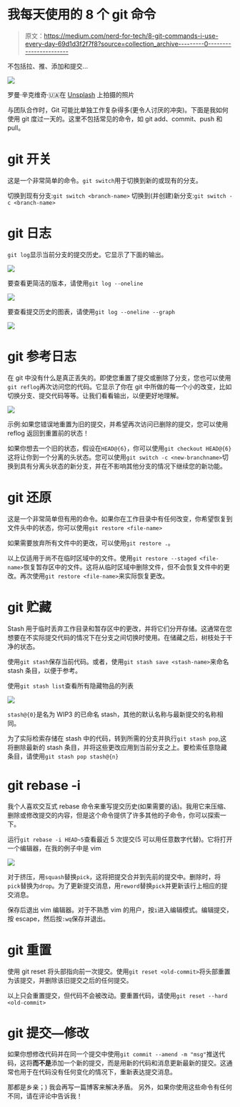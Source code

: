 # 我每天使用的 8 个 git 命令

> 原文：<https://medium.com/nerd-for-tech/8-git-commands-i-use-every-day-69d1d3f2f7f8?source=collection_archive---------0----------------------->

不包括拉、推、添加和提交…

![](img/de526b4fbd3770a7b6d44904138a6e64.png)

罗曼·辛克维奇·🇺🇦在 [Unsplash](https://unsplash.com?utm_source=medium&utm_medium=referral) 上拍摄的照片

与团队合作时，Git 可能比单独工作复杂得多(更令人讨厌的冲突)。下面是我如何使用 git 度过一天的。这里不包括常见的命令，如 git add、commit、push 和 pull。

# git 开关

这是一个非常简单的命令。`git switch`用于切换到新的或现有的分支。

切换到现有分支:`git switch <branch-name>`
切换到(并创建)新分支:`git switch -c <branch-name>`

# git 日志

`git log`显示当前分支的提交历史。它显示了下面的输出。

![](img/98c482f37e78e358e8f227ee293b134c.png)

要查看更简洁的版本，请使用`git log --oneline`

![](img/20619e360d5375d10daf9a0ba1f3dc66.png)

要查看提交历史的图表，请使用`git log --oneline --graph`

![](img/31794ca4558d3d2c92185d9183ed20fa.png)

# git 参考日志

在 git 中没有什么是真正丢失的。即使您重置了提交或删除了分支，您也可以使用`git reflog`再次访问您的代码。它显示了你在 git 中所做的每一个小的改变，比如切换分支、提交代码等等。让我们看看输出，以便更好地理解。

![](img/f21f436229f49996fbc8e61f0b39e6f3.png)

示例:如果您错误地重置为旧的提交，并希望再次访问已删除的提交，您可以使用 reflog 返回到重置前的状态！

如果你想去一个旧的状态，假设在`HEAD@{6}`，你可以使用`git checkout HEAD@{6}`这将让你到一个分离的头状态。您可以使用`git switch -c <new-branchname>`切换到具有分离头状态的新分支，并在不影响其他分支的情况下继续您的新功能。

# git 还原

这是一个非常简单但有用的命令。如果你在工作目录中有任何改变，你希望恢复到文件头中的状态，你可以使用`git restore <file-name>`

如果需要放弃所有文件中的更改，可以使用`git restore .`。

以上仅适用于尚不在临时区域中的文件。使用`git restore --staged <file-name>`恢复暂存区中的文件。这将从临时区域中删除文件，但不会恢复文件中的更改。再次使用`git restore <file-name>`来实际恢复更改。

# git 贮藏

Stash 用于临时丢弃工作目录和暂存区中的更改，并将它们分开存储。这通常在您想要在不实际提交代码的情况下在分支之间切换时使用。在储藏之后，树枝处于干净的状态。

使用`git stash`保存当前代码。或者，使用`git stash save <stash-name>`来命名 stash 条目，以便于参考。

使用`git stash list`查看所有隐藏物品的列表

![](img/5aad6f65a688e80f7a7888742ac35c5d.png)

`stash@{0}`是名为 WIP3 的已命名 stash，其他的默认名称与最新提交的名称相同。

为了实际检索存储在 stash 中的代码，转到所需的分支并执行`git stash pop`,这将删除最新的 stash 条目，并将这些更改应用到当前分支之上。要检索任意隐藏条目，请使用`git stash pop stash@{n}`

# git rebase -i

我个人喜欢交互式 rebase 命令来重写提交历史(如果需要的话)。我用它来压缩、删除或修改提交的内容，但是这个命令提供了许多其他的子命令，你可以探索一下。

运行`git rebase -i HEAD~5`查看最近 5 次提交(5 可以用任意数字代替)。它将打开一个编辑器，在我的例子中是 vim

![](img/ab79c11e9bbcb2c86653df196e4017a1.png)

对于挤压，用`squash`替换`pick`，这将把提交合并到先前的提交中。删除时，将`pick`替换为`drop`。为了更新提交消息，用`reword`替换`pick`并更新该行上相应的提交消息。

保存后退出 vim 编辑器。对于不熟悉 vim 的用户，按`i`进入编辑模式。编辑提交，按 escape，然后按`:wq`保存并退出。

# git 重置

使用 git reset 将头部指向前一次提交。使用`git reset <old-commit>`将头部重置为该提交，并删除该旧提交之后的任何提交。

以上只会重置提交，但代码不会被改动。要重置代码，请使用`git reset --hard <old-commit>`

# git 提交—修改

如果你想修改代码并在同一个提交中使用`git commit --amend -m "msg"`推送代码，这将**而不是**添加一个新的提交，而是用新的代码和消息更新最新的提交。这通常也用于在代码没有任何变化的情况下，重新表达提交消息。

那都是乡亲；)
我会再写一篇博客来解决矛盾。
另外，如果你使用这些命令有任何不同，请在评论中告诉我！